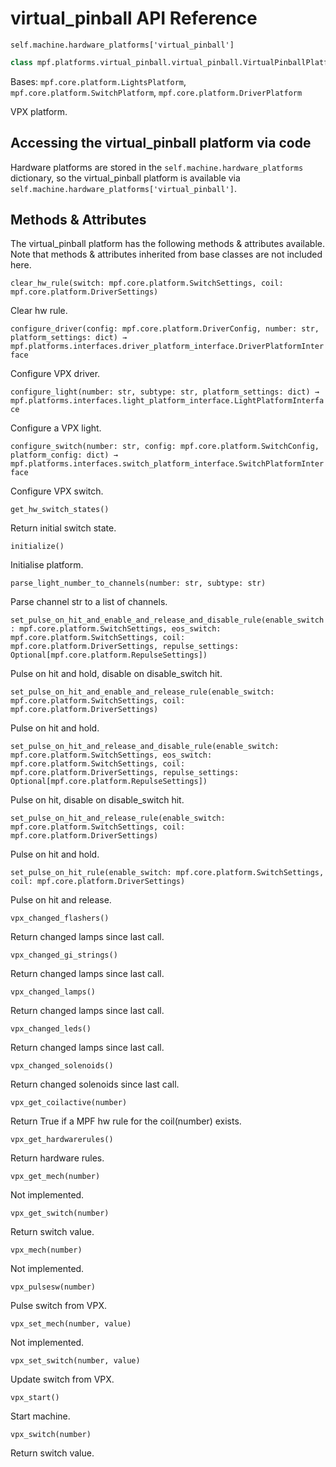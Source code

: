# virtual_pinball API Reference

`self.machine.hardware_platforms['virtual_pinball']`

``` python
class mpf.platforms.virtual_pinball.virtual_pinball.VirtualPinballPlatform(machine)
```

Bases: `mpf.core.platform.LightsPlatform`, `mpf.core.platform.SwitchPlatform`, `mpf.core.platform.DriverPlatform`

VPX platform.

## Accessing the virtual_pinball platform via code

Hardware platforms are stored in the `self.machine.hardware_platforms` dictionary, so the virtual_pinball platform is available via `self.machine.hardware_platforms['virtual_pinball']`.

## Methods & Attributes

The virtual_pinball platform has the following methods & attributes available. Note that methods & attributes inherited from base classes are not included here.

`clear_hw_rule(switch: mpf.core.platform.SwitchSettings, coil: mpf.core.platform.DriverSettings)`

Clear hw rule.

`configure_driver(config: mpf.core.platform.DriverConfig, number: str, platform_settings: dict) → mpf.platforms.interfaces.driver_platform_interface.DriverPlatformInterface`

Configure VPX driver.

`configure_light(number: str, subtype: str, platform_settings: dict) → mpf.platforms.interfaces.light_platform_interface.LightPlatformInterface`

Configure a VPX light.

`configure_switch(number: str, config: mpf.core.platform.SwitchConfig, platform_config: dict) → mpf.platforms.interfaces.switch_platform_interface.SwitchPlatformInterface`

Configure VPX switch.

`get_hw_switch_states()`

Return initial switch state.

`initialize()`

Initialise platform.

`parse_light_number_to_channels(number: str, subtype: str)`

Parse channel str to a list of channels.

`set_pulse_on_hit_and_enable_and_release_and_disable_rule(enable_switch: mpf.core.platform.SwitchSettings, eos_switch: mpf.core.platform.SwitchSettings, coil: mpf.core.platform.DriverSettings, repulse_settings: Optional[mpf.core.platform.RepulseSettings])`

Pulse on hit and hold, disable on disable_switch hit.

`set_pulse_on_hit_and_enable_and_release_rule(enable_switch: mpf.core.platform.SwitchSettings, coil: mpf.core.platform.DriverSettings)`

Pulse on hit and hold.

`set_pulse_on_hit_and_release_and_disable_rule(enable_switch: mpf.core.platform.SwitchSettings, eos_switch: mpf.core.platform.SwitchSettings, coil: mpf.core.platform.DriverSettings, repulse_settings: Optional[mpf.core.platform.RepulseSettings])`

Pulse on hit, disable on disable_switch hit.

`set_pulse_on_hit_and_release_rule(enable_switch: mpf.core.platform.SwitchSettings, coil: mpf.core.platform.DriverSettings)`

Pulse on hit and hold.

`set_pulse_on_hit_rule(enable_switch: mpf.core.platform.SwitchSettings, coil: mpf.core.platform.DriverSettings)`

Pulse on hit and release.

`vpx_changed_flashers()`

Return changed lamps since last call.

`vpx_changed_gi_strings()`

Return changed lamps since last call.

`vpx_changed_lamps()`

Return changed lamps since last call.

`vpx_changed_leds()`

Return changed lamps since last call.

`vpx_changed_solenoids()`

Return changed solenoids since last call.

`vpx_get_coilactive(number)`

Return True if a MPF hw rule for the coil(number) exists.

`vpx_get_hardwarerules()`

Return hardware rules.

`vpx_get_mech(number)`

Not implemented.

`vpx_get_switch(number)`

Return switch value.

`vpx_mech(number)`

Not implemented.

`vpx_pulsesw(number)`

Pulse switch from VPX.

`vpx_set_mech(number, value)`

Not implemented.

`vpx_set_switch(number, value)`

Update switch from VPX.

`vpx_start()`

Start machine.

`vpx_switch(number)`

Return switch value.
